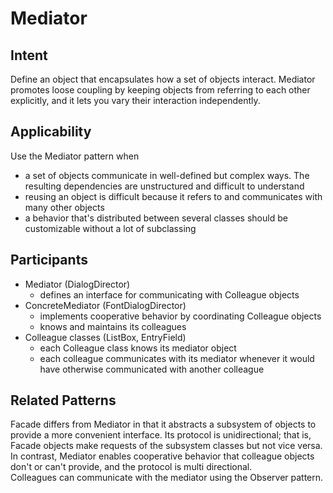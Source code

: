 # Mediator

## Intent
Define an object that encapsulates how a set of objects interact. Mediator promotes loose coupling by keeping objects from referring to each other explicitly, and it lets you vary their interaction independently.

## Applicability
Use the Mediator pattern when
* a set of objects communicate in well-defined but complex ways. The resulting dependencies are unstructured and difficult to understand
* reusing an object is difficult because it refers to and communicates with many other objects
* a behavior that's distributed between several classes should be customizable without a lot of subclassing

## Participants
* Mediator (DialogDirector)
  * defines an interface for communicating with Colleague objects
* ConcreteMediator (FontDialogDirector)
  * implements cooperative behavior by coordinating Colleague objects
  * knows and maintains its colleagues
* Colleague classes (ListBox, EntryField)
  * each Colleague class knows its mediator object
  * each colleague communicates with its mediator whenever it would have otherwise communicated with another colleague

## Related Patterns
Facade differs from Mediator in that it abstracts a subsystem of objects to provide a more convenient interface. Its protocol is unidirectional; that is, Facade objects make requests of the subsystem classes but not vice versa. In contrast, Mediator enables cooperative behavior that colleague objects don't or can't provide, and the protocol is multi directional.  
Colleagues can communicate with the mediator using the Observer pattern.